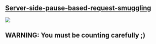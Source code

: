 ## [Server-side-pause-based-request-smuggling](https://portswigger.net/web-security/request-smuggling/browser/pause-based-desync/lab-server-side-pause-based-request-smuggling)

![](https://github.com/nu11secur1ty/PortSwigger-Web-Security-Academy/blob/main/HTTP-request-smuggling/Server-side-pause-based-request-smuggling/Docs/Screenshot%202022-08-18%20121010.png)

## WARNING: You must be counting carefully ;) 
